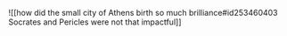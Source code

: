 ![[how did the small city of Athens birth so much brilliance#id253460403 Socrates and Pericles were not that impactful]]

